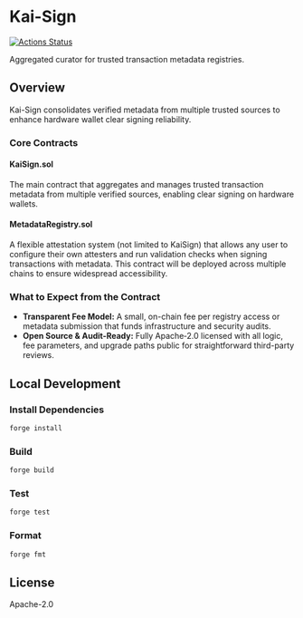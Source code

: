 # Kai-Sign

[![Actions Status](https://github.com/kaisign/v1-core/workflows/CI/badge.svg)](https://github.com/kaisign/v1-core/actions)

Aggregated curator for trusted transaction metadata registries.

## Overview

Kai-Sign consolidates verified metadata from multiple trusted sources to enhance hardware wallet clear signing reliability.

### Core Contracts

#### KaiSign.sol
The main contract that aggregates and manages trusted transaction metadata from multiple verified sources, enabling clear signing on hardware wallets.

#### MetadataRegistry.sol
A flexible attestation system (not limited to KaiSign) that allows any user to configure their own attesters and run validation checks when signing transactions with metadata. This contract will be deployed across multiple chains to ensure widespread accessibility.

### What to Expect from the Contract

- **Transparent Fee Model:** A small, on-chain fee per registry access or metadata submission that funds infrastructure and security audits.
- **Open Source & Audit-Ready:** Fully Apache‑2.0 licensed with all logic, fee parameters, and upgrade paths public for straightforward third-party reviews.

## Local Development

### Install Dependencies

```bash
forge install
```

### Build

```bash
forge build
```

### Test

```bash
forge test
```

### Format

```bash
forge fmt
```

## License

Apache-2.0 
